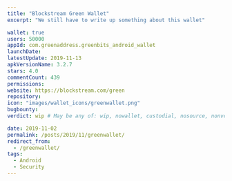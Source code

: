 ```yaml
---
title: "Blockstream Green Wallet"
excerpt: "We still have to write up something about this wallet"

wallet: true
users: 50000
appId: com.greenaddress.greenbits_android_wallet
launchDate:
latestUpdate: 2019-11-13
apkVersionName: 3.2.7
stars: 4.0
commentCount: 439
permissions:
website: https://blockstream.com/green
repository:
icon: "images/wallet_icons/greenwallet.png"
bugbounty:
verdict: wip # May be any of: wip, nowallet, custodial, nosource, nonverifiable, verifiable, bounty, cert1, cert2, cert3

date: 2019-11-02
permalink: /posts/2019/11/greenwallet/
redirect_from:
  - /greenwallet/
tags:
  - Android
  - Security
---
```

